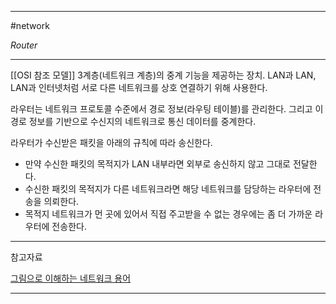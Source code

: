 
---

#network 

*Router*

---

[[OSI 참조 모델]] 3계층(네트워크 계층)의 중계 기능을 제공하는 장치.
LAN과 LAN, LAN과 인터넷처럼 서로 다른 네트워크를 상호 연결하기 위해 사용한다.

라우터는 네트워크 프로토콜 수준에서 경로 정보(라우팅 테이블)를 관리한다. 그리고 이 경로 정보를 기반으로 수신지의 네트워크로 통신 데이터를 중계한다.

라우터가 수신받은 패킷을 아래의 규칙에 따라 송신한다.

- 만약 수신한 패킷의 목적지가 LAN 내부라면 외부로 송신하지 않고 그대로 전달한다.
- 수신한 패킷의 목적지가 다른 네트워크라면 해당 네트워크를 담당하는 라우터에 전송을 의뢰한다.
- 목적지 네트워크가 먼 곳에 있어서 직접 주고받을 수 없는 경우에는 좀 더 가까운 라우터에 전송한다.

---

참고자료

[그림으로 이해하는 네트워크 용어](https://product.kyobobook.co.kr/detail/S000001834837)

---
